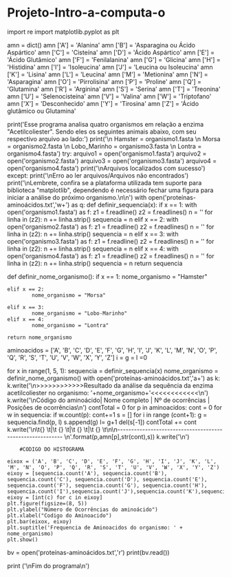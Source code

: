 # Projeto-Intro-a-computa-o
import re
import matplotlib.pyplot as plt

amn = dict()
amn ['A'] = 'Alanina'
amn ['B'] = 'Asparagina ou Ácido Aspártico'
amn ['C'] = 'Cisteína'
amn ['D'] = 'Ácido Aspártico'
amn ['E'] = 'Ácido Glutâmico'
amn ['F'] = 'Fenilalanina'
amn ['G'] = 'Glicina'
amn ['H'] = 'Histidina'
amn ['I'] = 'Isoleucina'
amn ['J'] = 'Leucina ou Isoleucina'
amn ['K'] = 'Lisina'
amn ['L'] = 'Leucina'
amn ['M'] = 'Metionina'
amn ['N'] = 'Asparagina'
amn ['O'] = 'Pirrolisina'
amn ['P'] = 'Proline'
amn ['Q'] = 'Glutamina'
amn ['R'] = 'Arginina'
amn ['S'] = 'Serina'
amn ['T'] = 'Treonina'
amn ['U'] = 'Selenocisteína'
amn ['V'] = 'Valina'
amn ['W'] = 'Triptofano'
amn ['X'] = 'Desconhecido'
amn ['Y'] = 'Tirosina'
amn ['Z'] = 'Ácido glutâmico ou Glutamina'

print('Esse programa analisa quatro organismos em relação a enzima "Acetilcoliester". Sendo eles os seguintes animais abaixo, com seu respectivo arquivo ao lado:')
print('\n Hamster      = organismo1.fasta \n Morsa        = organismo2.fasta \n Lobo_Marinho = organismo3.fasta \n Lontra       = organismo4.fasta')
try:
  arquivo1 = open('organismo1.fasta')
  arquivo2 = open('organismo2.fasta')
  arquivo3 = open('organismo3.fasta')
  arquivo4 = open('organismo4.fasta')
  print('\nArquivos localizados com sucesso')
except:
  print('\nErro ao ler arquivos/Arquivos não encontrados')
  print('\nLembrete, confira se a plataforma utilizada tem suporte para biblioteca "matplotlib", dependendo é necessário fechar uma figura para iniciar a análise do próximo organismo.\n\n')
with open('proteínas-aminoácidos.txt','w+') as q: 
  def definir_sequencia(x):
    if x == 1:
        with open('organismo1.fasta') as f:
            z1 = f.readline()
            z2 = f.readlines()
        n = ''
        for linha in (z2):
          n += linha.strip()
        sequencia = n
    elif x == 2:
        with open('organismo2.fasta') as f:
            z1 = f.readline()
            z2 = f.readlines()
        n = ''
        for linha in (z2):
          n += linha.strip()
        sequencia = n
    elif x == 3:
        with open('organismo3.fasta') as f:
            z1 = f.readline()
            z2 = f.readlines()
        n = ''
        for linha in (z2):
          n += linha.strip()
        sequencia = n
    elif x == 4:
        with open('organismo4.fasta') as f:
            z1 = f.readline()
            z2 = f.readlines()
        n = ''
        for linha in (z2):
          n += linha.strip()
        sequencia = n
    return sequencia

  def definir_nome_organismo():
    if x == 1:
            nome_organismo = "Hamster"

    elif x == 2:
            nome_organismo = "Morsa"

    elif x == 3:
            nome_organismo = "Lobo-Marinho"
    elif x == 4:
            nome_organismo = "Lontra"

    return nome_organismo

  aminoacidos = ['A', 'B', 'C', 'D', 'E', 'F', 'G', 'H', 'I', 'J', 'K', 'L', 'M', 'N', 'O', 'P', 'Q', 'R', 'S', 'T', 'U', 'V', 'W', 'X', 'Y', 'Z']
  i = g = l =0

  for x in range(1, 5, 1):
    sequencia = definir_sequencia(x)
    nome_organismo = definir_nome_organismo()
    with open('proteínas-aminoácidos.txt','a+') as k:
      k.write('\n>>>>>>>>>>>>Resultado da análise da sequência da enzima acetilcoliester no organismo: '+nome_organismo+'<<<<<<<<<<<<\n')
      k.write('\nCódigo do aminoácido| Nome completo | Nº de ocorrências | Posições de ocorrências\n')
      contTotal = 0
      for p in aminoacidos:
        cont = 0
        for w in sequencia:
          if w.count(p):
            cont+=1
        s = []
        for i in range (cont+1):
          g = sequencia.find(p, l)
          s.append(g)
          l= g+1
        del(s[-1])
        contTotal += cont
        k.write('\n\t{}  \t|\t  {}  \t|\t  {}  \t|\t  {}  \t\n\n---------------------------------------------------------- \n'.format(p,amn[p],str(cont),s))
        k.write('\n')
        
        #CODIGO DO HISTOGRAMA

    eixox = ('A', 'B', 'C', 'D', 'E', 'F', 'G', 'H', 'I', 'J', 'K', 'L', 'M', 'N', 'O', 'P', 'Q', 'R', 'S', 'T', 'U', 'V', 'W', 'X', 'Y', 'Z')
    eixoy = [sequencia.count('A'), sequencia.count('B'), sequencia.count('C'), sequencia.count('D'), sequencia.count('E'), sequencia.count('F'), sequencia.count('G'), sequencia.count('H'), sequencia.count('I'),sequencia.count('J'),sequencia.count('K'),sequencia.count('L'),sequencia.count('M'),sequencia.count('N'),sequencia.count('O'),sequencia.count('P'),sequencia.count('Q'),sequencia.count('R'),sequencia.count('S'),sequencia.count('T'),sequencia.count('U'),sequencia.count('V'),sequencia.count('W'),sequencia.count('X'),sequencia.count('Y'),sequencia.count('Z')]
    eixoy = [int(c) for c in eixoy]
    plt.figure(figsize=(8, 5))
    plt.ylabel("Número de Ocorrências do aminoácido")
    plt.xlabel("Codigo do Aminoacido")
    plt.bar(eixox, eixoy)
    plt.suptitle('Frequencia de Aminoacidos do organismo: ' + nome_organismo)
    plt.show()
    
bv = open('proteínas-aminoácidos.txt','r')
print(bv.read())

print ('\nFim do programa\n')
